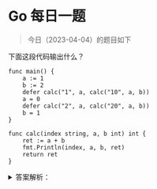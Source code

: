 # Go 每日一题

> 今日（2023-04-04）的题目如下

下面这段代码输出什么？

```golang
func main() {
	a := 1
	b := 2
	defer calc("1", a, calc("10", a, b))
	a = 0
	defer calc("2", a, calc("20", a, b))
	b = 1
}

func calc(index string, a, b int) int {
	ret := a + b
	fmt.Println(index, a, b, ret)
	return ret
}
```

<details>
<summary>答案解析：</summary>
<div>

参考答案及解析：

```
10 1 2 3
20 0 2 2
2 0 2 2
1 1 3 4
```

程序执行到 main() 函数三行代码的时候，会先执行 calc() 函数的 b 参数，即：`calc("10",a,b)`，输出：10 1 2 3，得到值 3，因为 defer 定义的函数是延迟函数，故 `calc("1",1,3)` 会被延迟执行；

程序执行到第五行的时候，同样先执行 calc("20",a,b) 输出：20 0 2 2 得到值 2，同样将 calc("2",0,2) 延迟执行；

程序执行到末尾的时候，按照栈先进后出的方式依次执行：calc("2",0,2)，calc("1",1,3)，则就依次输出：2 0 2 2，1 1 3 4。

---

### 5 楼

```golang
package main

import (
    "fmt"
)

func main() {
    fmt.Println("main", inc())
}

func inc() int {
    t := &test{num: 0}
    defer t.Inc(3).Inc(2).Inc(1)
    fmt.Println("inc", t.num)
    return t.num
}

type test struct {
    num int
}

func (t *test) Inc(flag int) *test {
    t.num++
    fmt.Println("test", flag, t.num)
    return t
}
```

答案是

```
test 3 1
test 2 2
inc 2
test 1 3
main 2
```

我的这个测试代码更能够理解 defer 的逻辑。

在执行 `defer t.Inc(3).Inc(2).Inc(1)` 时，从左到右先计算了 `3`, `2` 这两个,最后的 `1` 才压栈。

根据结果可看到先执行 `return t.num`，因为 `main 2` 表示最终返回值是 2

所以 return 先执行，然后再执行之前压栈的 `defer t.Inc(1)`

</div>
</details>

